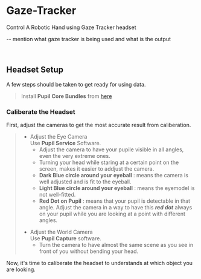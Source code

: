 # Gaze-Tracker
Control A Robotic Hand using Gaze Tracker headset

-- mention what gaze tracker is being used and what is the output

<br>

## Headset Setup
A few steps should be taken to get ready for using data.
> Install **Pupil Core Bundles** from [here](https://docs.pupil-labs.com/core/getting-started/)

### Caliberate the Headset
First, adjust the cameras to get the most accurate result from caliberation.
>
> + Adjust the Eye Camera \
> Use **Pupil Service** Software.
>    + Adjust the camera to have your pupile visible in all angles, even the very extreme ones.
>   + Turning your head while staring at a certain point on the screen, makes it easier to addjust the camera.
>   + **Dark Blue circle around your eyeball** : means the camera is well adjusted and is fit to the eyeball.
>   + **Light Blue circle around your eyeball** : means the eyemodel is not well-fitted.
>   + **Red Dot on Pupil** : means that your pupil is detectable in that angle. Adjust the camera in a way to have this ***red dot*** always on your pupil while you are looking at a point with different angles.
> > 
> + Adjust the World Camera\
> Use **Pupil Capture** software.
>   + Turn the camera to have almost the same scene as you see in front of you without bending your head.

Now, it's time to caliberate the headset to understands at which object you are looking.

